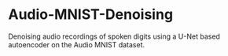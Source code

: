 # Audio-MNIST-Denoising
Denoising audio recordings of spoken digits using a U-Net based autoencoder on the Audio MNIST dataset.
